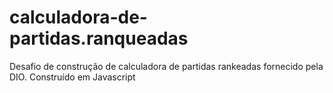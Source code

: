 # calculadora-de-partidas.ranqueadas
Desafio de construção de calculadora de partidas rankeadas fornecido pela DIO.
Construído em Javascript
